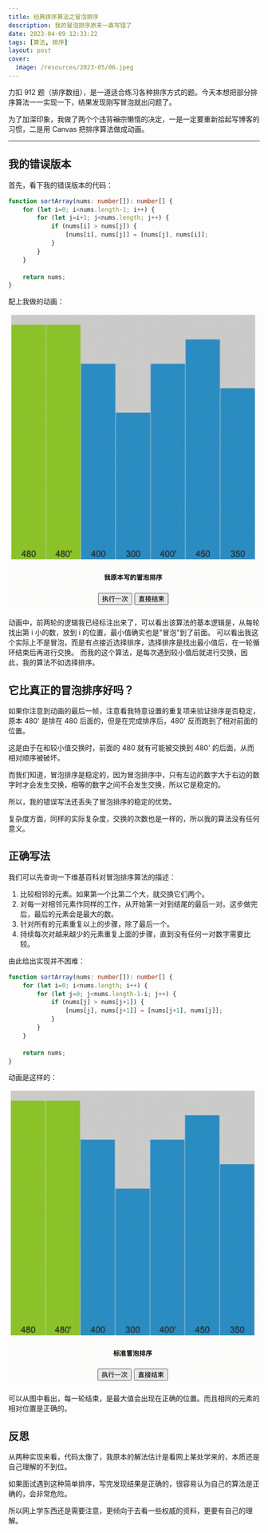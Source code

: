 ```yaml
---
title: 经典排序算法之冒泡排序
description: 我的冒泡排序原来一直写错了
date: 2023-04-09 12:33:22
tags: [算法, 排序]
layout: post
cover:
  image: /resources/2023-05/06.jpeg
---
```


力扣 912 题（排序数组），是一道适合练习各种排序方式的题。今天本想把部分排序算法一一实现一下，结果发现刚写冒泡就出问题了。

为了加深印象，我做了两个个违背~~祖宗~~懒惰的决定，一是一定要重新拾起写博客的习惯，二是用 Canvas 把排序算法做成动画。

***

## 我的错误版本

首先，看下我的错误版本的代码：

```typescript
function sortArray(nums: number[]): number[] {
    for (let i=0; i<nums.length-1; i++) {
        for (let j=i+1; j<nums.length; j++) {
            if (nums[i] > nums[j]) {
                [nums[i], nums[j]] = [nums[j], nums[i]];
            }
        }
    }

    return nums;
}
```

配上我做的动画：

![](/resources/2023-04-09/01.gif)

动画中，前两轮的逻辑我已经标注出来了，可以看出该算法的基本逻辑是，从每轮找出第 i 小的数，放到 i 的位置，最小值确实也是"冒泡"到了前面。
可以看出我这个实际上不是冒泡，而是有点接近选择排序，选择排序是找出最小值后，在一轮循环结束后再进行交换。
而我的这个算法，是每次遇到较小值后就进行交换，因此，我的算法不如选择排序。


## 它比真正的冒泡排序好吗？

如果你注意到动画的最后一帧，注意看我特意设置的重复项来验证排序是否稳定，原本 480' 是排在 480 后面的，但是在完成排序后，480' 反而跑到了相对前面的位置。

这是由于在和较小值交换时，前面的 480 就有可能被交换到 480' 的后面，从而相对顺序被破坏。

而我们知道，冒泡排序是稳定的，因为冒泡排序中，只有左边的数字大于右边的数字时才会发生交换，相等的数字之间不会发生交换，所以它是稳定的。

所以，我的错误写法还丢失了冒泡排序的稳定的优势。

复杂度方面，同样的实际复杂度，交换的次数也是一样的，所以我的算法没有任何意义。


## 正确写法

我们可以先查询一下维基百科对冒泡排序算法的描述：

1. 比较相邻的元素。如果第一个比第二个大，就交换它们两个。
2. 对每一对相邻元素作同样的工作，从开始第一对到结尾的最后一对。这步做完后，最后的元素会是最大的数。
3. 针对所有的元素重复以上的步骤，除了最后一个。 
4. 持续每次对越来越少的元素重复上面的步骤，直到没有任何一对数字需要比较。

由此给出实现并不困难：

```typescript
function sortArray(nums: number[]): number[] {
    for (let i=0; i<nums.length; i++) {
        for (let j=0; j<nums.length-1-i; j++) {
            if (nums[j] > nums[j+1]) {
                [nums[j], nums[j+1]] = [nums[j+1], nums[j]];
            }
        }
    }

    return nums;
}
```

动画是这样的：

![](/resources/2023-04-09/02.gif)

可以从图中看出，每一轮结束，是最大值会出现在正确的位置。而且相同的元素的相对位置是正确的。


## 反思

从两种实现来看，代码太像了，我原本的解法估计是看网上某处学来的，本质还是自己理解的不到位。

如果面试遇到这种简单排序，写完发现结果是正确的，很容易认为自己的算法是正确的，会非常危险。

所以网上学东西还是需要注意，更倾向于去看一些权威的资料，更要有自己的理解。

